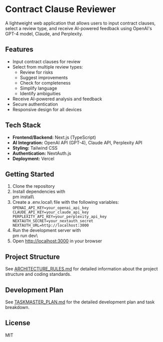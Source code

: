 # Contract Clause Reviewer

A lightweight web application that allows users to input contract clauses, select a review type, and receive AI-powered feedback using OpenAI's GPT-4 model, Claude, and Perplexity.

## Features

- Input contract clauses for review
- Select from multiple review types:
  - Review for risks
  - Suggest improvements
  - Check for completeness
  - Simplify language
  - Identify ambiguities
- Receive AI-powered analysis and feedback
- Secure authentication
- Responsive design for all devices

## Tech Stack

- **Frontend/Backend:** Next.js (TypeScript)
- **AI Integration:** OpenAI API (GPT-4), Claude API, Perplexity API
- **Styling:** Tailwind CSS
- **Authentication:** NextAuth.js
- **Deployment:** Vercel

## Getting Started

1. Clone the repository
2. Install dependencies with \
pm install\
3. Create a \.env.local\ file with the following variables:
   `
   OPENAI_API_KEY=your_openai_api_key
   CLAUDE_API_KEY=your_claude_api_key
   PERPLEXITY_API_KEY=your_perplexity_api_key
   NEXTAUTH_SECRET=your_nextauth_secret
   NEXTAUTH_URL=http://localhost:3000
   `
4. Run the development server with \
pm run dev\
5. Open [http://localhost:3000](http://localhost:3000) in your browser

## Project Structure

See [ARCHITECTURE_RULES.md](./ARCHITECTURE_RULES.md) for detailed information about the project structure and coding standards.

## Development Plan

See [TASKMASTER_PLAN.md](./TASKMASTER_PLAN.md) for the detailed development plan and task breakdown.

## License

MIT
